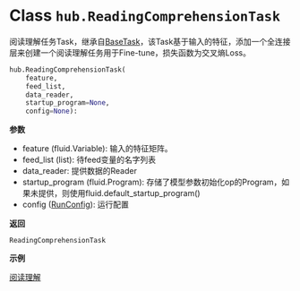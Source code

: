 # Class `hub.ReadingComprehensionTask`
阅读理解任务Task，继承自[BaseTask]()，该Task基于输入的特征，添加一个全连接层来创建一个阅读理解任务用于Fine-tune，损失函数为交叉熵Loss。
```python
hub.ReadingComprehensionTask(
    feature,
    feed_list,
    data_reader,
    startup_program=None,
    config=None):
```

**参数**
* feature (fluid.Variable): 输入的特征矩阵。
* feed_list (list): 待feed变量的名字列表
* data_reader: 提供数据的Reader
* startup_program (fluid.Program): 存储了模型参数初始化op的Program，如果未提供，则使用fluid.default_startup_program()
* config ([RunConfig]()): 运行配置

**返回**

`ReadingComprehensionTask`

**示例**

[阅读理解](https://github.com/PaddlePaddle/PaddleHub/tree/release/v1.4/demo/reading_comprehension)
